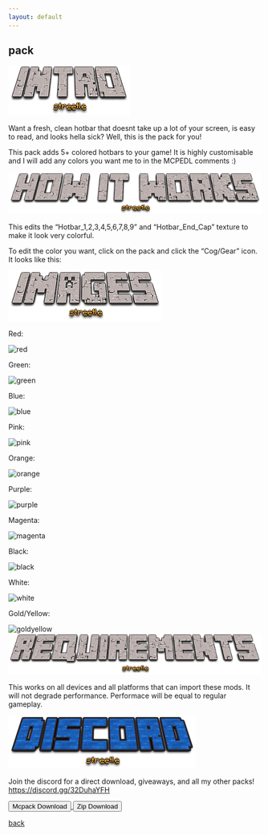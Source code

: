 ```yaml
---
layout: default
---
```


## pack

<img src="/all/intro.png" alt="intro">

Want a fresh, clean hotbar that doesnt take up a lot of your screen, is easy to read, and looks hella sick? Well, this is the pack for you!   

This pack adds 5+ colored hotbars to your game! It is highly customisable and I will add any colors you want me to in the MCPEDL comments :)

<img src="/all/how.png" alt="howitworks">

This edits the “Hotbar_1,2,3,4,5,6,7,8,9” and “Hotbar_End_Cap” texture to make it look very colorful.

To edit the color you want, click on the pack and click the “Cog/Gear” icon. It looks like this:

<img src="/all/images.png" alt="images">

Red:

<img src="/customcoloredhotbars/.jpeg" alt="red">

Green:

<img src="/customcoloredhotbars/.jpeg" alt="green">

Blue:

<img src="/customcoloredhotbars/.jpeg" alt="blue">

Pink: 

<img src="/customcoloredhotbars/.jpeg" alt="pink">

Orange:

<img src="/customcoloredhotbars/.jpeg" alt="orange">

Purple:

<img src="/customcoloredhotbars/.jpeg" alt="purple">

Magenta:

<img src="/customcoloredhotbars/.jpeg" alt="magenta">

Black:

<img src="/customcoloredhotbars/.jpeg" alt="black">

White:

<img src="/customcoloredhotbars/.jpeg" alt="white">

Gold/Yellow:

<img src="/customcoloredhotbars/.jpeg" alt="goldyellow">

<img src="/all/req.png" alt="requirements">

This works on all devices and all platforms that can import these mods. It will not degrade performance. Performace will be equal to regular gameplay.

<img src="/all/discord.png" alt="discord">

Join the discord for a direct download, giveaways, and all my other packs!
https://discord.gg/32DuhaYFH

<a href="/customcoloredhotbars/custom-colored-hotbars-mcpack.mcpack" download="custom-colored-hotbars-mcpack"> 
<button type="button">Mcpack Download</button> 
</a>

<a href="/customcoloredhotbars/custom-colored-hotbars-zip.zip" download="custom-colored-hotbars-zip"> 
<button type="button">Zip Download</button> 
</a>

[back](./)
